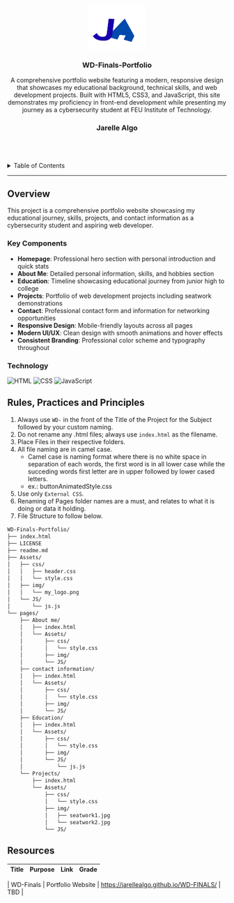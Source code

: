 <a name="readme-top"></a>

<br/>

<br />
<div align="center">
  <a href="https://github.com/Jarellealgo/">
    <img src="./Assets/img/my_logo.png" alt="My Logo" width="130" height="100">
  </a>

  <h3 align="center">WD-Finals-Portfolio</h3>
</div>

<div align="center">
  A comprehensive portfolio website featuring a modern, responsive design that showcases my educational background, technical skills, and web development projects. Built with HTML5, CSS3, and JavaScript, this site demonstrates my proficiency in front-end development while presenting my journey as a cybersecurity student at FEU Institute of Technology.
  
  <h3 align="center">Jarelle Algo</h3>
</div>
<br />




<br />
<br />

<!-- TODO: If you want to add more layers for your readme -->
<details>
  <summary>Table of Contents</summary>
  <ol>
    <li>
      <a href="#overview">Overview</a>
      <ol>
        <li>
          <a href="#key-components">Key Components</a>
        </li>
        <li>
          <a href="#technology">Technology</a>
        </li>
      </ol>
    </li>
    <li>
      <a href="#rules-practices-and-principles">Rules, Practices and Principles</a>
    </li>
    <li>
      <a href="#resources">Resources</a>
    </li>
  </ol>
</details>

---

## Overview

This project is a comprehensive portfolio website showcasing my educational journey, skills, projects, and contact information as a cybersecurity student and aspiring web developer.

### Key Components
- **Homepage**: Professional hero section with personal introduction and quick stats
- **About Me**: Detailed personal information, skills, and hobbies section
- **Education**: Timeline showcasing educational journey from junior high to college
- **Projects**: Portfolio of web development projects including seatwork demonstrations
- **Contact**: Professional contact form and information for networking opportunities
- **Responsive Design**: Mobile-friendly layouts across all pages
- **Modern UI/UX**: Clean design with smooth animations and hover effects
- **Consistent Branding**: Professional color scheme and typography throughout

### Technology
![HTML](https://img.shields.io/badge/HTML-E34F26?style=for-the-badge&logo=html5&logoColor=white)
![CSS](https://img.shields.io/badge/CSS-1572B6?style=for-the-badge&logo=css3&logoColor=white)
![JavaScript](https://img.shields.io/badge/JavaScript-F7DF1E?style=for-the-badge&logo=javascript&logoColor=black)


## Rules, Practices and Principles
1. Always use `WD-` in the front of the Title of the Project for the Subject followed by your custom naming.
2. Do not rename any .html files; always use `index.html` as the filename.
3. Place Files in their respective folders.
4. All file naming are in camel case.
   - Camel case is naming format where there is no white space in separation of each words, the first word is in all lower case while the succeding words first letter are in upper followed by lower cased letters.
   - ex.: buttonAnimatedStyle.css
5. Use only `External CSS`.
6. Renaming of Pages folder names are a must, and relates to what it is doing or data it holding.
7. File Structure to follow below.

```
WD-Finals-Portfolio/
├── index.html
├── LICENSE
├── readme.md
├── Assets/
│   ├── css/
│   │   ├── header.css
│   │   └── style.css
│   ├── img/
│   │   └── my_logo.png
│   └── JS/
│       └── js.js
└── pages/
    ├── About me/
    │   ├── index.html
    │   └── Assets/
    │       ├── css/
    │       │   └── style.css
    │       ├── img/
    │       └── JS/
    ├── contact information/
    │   ├── index.html
    │   └── Assets/
    │       ├── css/
    │       │   └── style.css
    │       ├── img/
    │       └── JS/
    ├── Education/
    │   ├── index.html
    │   └── Assets/
    │       ├── css/
    │       │   └── style.css
    │       ├── img/
    │       └── JS/
    │           └── js.js
    └── Projects/
        ├── index.html
        └── Assets/
            ├── css/
            │   └── style.css
            ├── img/
            │   ├── seatwork1.jpg
            │   └── seatwork2.jpg
            └── JS/
```

## Resources

| Title | Purpose | Link | Grade |
|-|-|-|-|

| WD-Finals | Portfolio Website | https://jarellealgo.github.io/WD-FINALS/ | TBD | 

